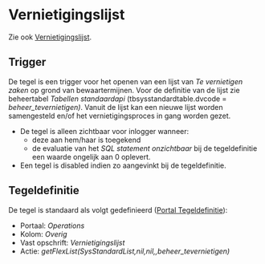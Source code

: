 # Vernietigingslijst

Zie ook [Vernietigingslijst](/probleemoplossing/programmablokken/vernietigingslijst.md).

## Trigger

De tegel is een trigger voor het openen van een lijst van _Te vernietigen zaken_ op grond van bewaartermijnen. Voor de definitie van de lijst zie beheertabel _Tabellen standaardapi_ (tbsysstandardtable.dvcode = _beheer_tevernietigen)_. Vanuit de lijst kan een nieuwe lijst worden samengesteld en/of het vernietigingsproces in gang worden gezet.

- De tegel is alleen zichtbaar voor inlogger wanneer:
  - deze aan hem/haar is toegekend
  - de evaluatie van het _SQL statement onzichtbaar_ bij de tegeldefinitie een waarde ongelijk aan 0 oplevert.
- Een tegel is disabled indien zo aangevinkt bij de tegeldefinitie.

## Tegeldefinitie

De tegel is standaard als volgt gedefinieerd ([Portal Tegeldefinitie](/instellen_inrichten/portaldefinitie/portal_tegel.md)):

- Portaal: _Operations_
- Kolom: _Overig_
- Vast opschrift: _Vernietigingslijst_
- Actie: _getFlexList(SysStandardList,nil,nil,,beheer_tevernietigen)_
